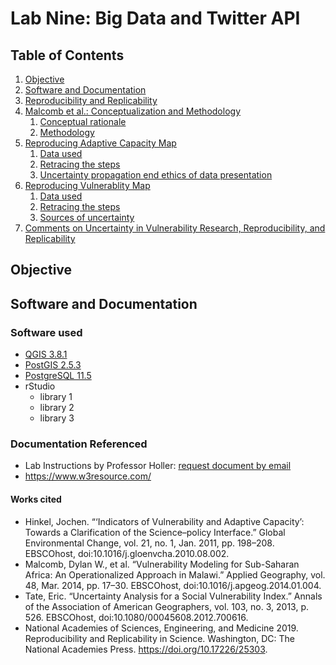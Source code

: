 # Lab Nine: Big Data and Twitter API

## Table of Contents

1. [Objective](#goal)
2. [Software and Documentation](#sw)
3. [Reproducibility and Replicability](#randr)
4. [Malcomb et al.: Conceptualization and Methodology](#malc)
    1. [Conceptual rationale](#malc-a)
    2. [Methodology](#malc-b)
5. [Reproducing Adaptive Capacity Map](#rac)
    1. [Data used](#rac-a)
    2. [Retracing the steps](#rac-b)
    3. [Uncertainty propagation end ethics of data presentation](#rac-c)
6. [Reproducing Vulnerablity Map](#rv)
    1. [Data used](#rv-a)
    2. [Retracing the steps](#rv-b)
    3. [Sources of uncertainty](#rv-c)
7. [Comments on Uncertainty in Vulnerability Research, Reproducibility, and Replicability](#conc)
    

## Objective <a name="goal"></a>
 

## Software and Documentation <a name="sw"></a>

### Software used

- [QGIS 3.8.1](https://www.qgis.org/en/site/) 
- [PostGIS 2.5.3](https://postgis.net/source/)
- [PostgreSQL 11.5](https://www.postgresql.org/download/)
- rStudio
  - library 1
  - library 2
  - library 3
  

### Documentation Referenced
- Lab Instructions by Professor Holler: [request document by email](jholler@middlebury.edu)
- https://www.w3resource.com/

#### Works cited
- Hinkel, Jochen. “‘Indicators of Vulnerability and Adaptive Capacity’: Towards a Clarification of the Science–policy Interface.” Global Environmental Change, vol. 21, no. 1, Jan. 2011, pp. 198–208. EBSCOhost, doi:10.1016/j.gloenvcha.2010.08.002.
- Malcomb, Dylan W., et al. “Vulnerability Modeling for Sub-Saharan Africa: An Operationalized Approach in Malawi.” Applied Geography, vol. 48, Mar. 2014, pp. 17–30. EBSCOhost, doi:10.1016/j.apgeog.2014.01.004.
- Tate, Eric. “Uncertainty Analysis for a Social Vulnerability Index.” Annals of the Association of American Geographers, vol. 103, no. 3, 2013, p. 526. EBSCOhost, doi:10.1080/00045608.2012.700616.
- National Academies of Sciences, Engineering, and Medicine 2019. Reproducibility
and Replicability in Science. Washington, DC: The National Academies Press. https://doi.org/10.17226/25303.
